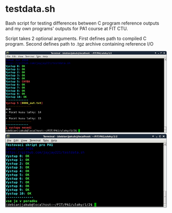 # testdata.sh
Bash script for testing differences between C program reference outputs and my own programs' outputs for PA1 course at FIT CTU.

Script takes 2 optional arguments.
First defines path to compiled C program.
Second defines path to .tgz archive containing reference I/O

![screenshot1](https://github.com/jayjay221/testdata.sh/blob/master/screenshot1.png?raw=true)
![screenshot2](https://github.com/jayjay221/testdata.sh/blob/master/screenshot2.png?raw=true)
